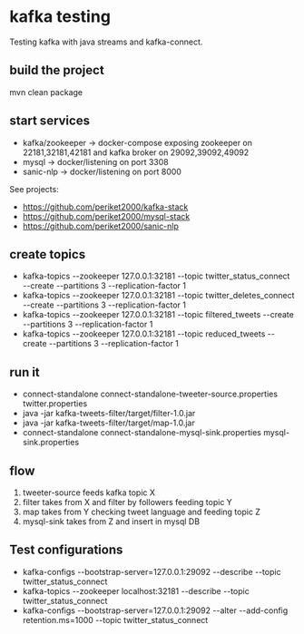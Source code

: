 # kafka testing

Testing kafka with java streams and kafka-connect.

## build the project

mvn clean package

## start services

* kafka/zookeeper -> docker-compose exposing zookeeper on 22181,32181,42181 and kafka broker on 29092,39092,49092
* mysql -> docker/listening on port 3308
* sanic-nlp -> docker/listening on port 8000

See projects:

- https://github.com/periket2000/kafka-stack
- https://github.com/periket2000/mysql-stack
- https://github.com/periket2000/sanic-nlp

## create topics

- kafka-topics --zookeeper 127.0.0.1:32181 --topic twitter_status_connect --create --partitions 3 --replication-factor 1
- kafka-topics --zookeeper 127.0.0.1:32181 --topic twitter_deletes_connect --create --partitions 3 --replication-factor 1
- kafka-topics --zookeeper 127.0.0.1:32181 --topic filtered_tweets --create --partitions 3 --replication-factor 1
- kafka-topics --zookeeper 127.0.0.1:32181 --topic reduced_tweets --create --partitions 3 --replication-factor 1

## run it

* connect-standalone connect-standalone-tweeter-source.properties twitter.properties
* java -jar kafka-tweets-filter/target/filter-1.0.jar
* java -jar kafka-tweets-filter/target/map-1.0.jar
* connect-standalone connect-standalone-mysql-sink.properties mysql-sink.properties

## flow

1. tweeter-source feeds kafka topic X
2. filter takes from X and filter by followers feeding topic Y
3. map takes from Y checking tweet language and feeding topic Z
4. mysql-sink takes from Z and insert in mysql DB

## Test configurations

* kafka-configs --bootstrap-server=127.0.0.1:29092 --describe --topic twitter_status_connect
* kafka-topics --zookeeper localhost:32181 --describe --topic twitter_status_connect
* kafka-configs --bootstrap-server=127.0.0.1:29092 --alter --add-config retention.ms=1000 --topic twitter_status_connect